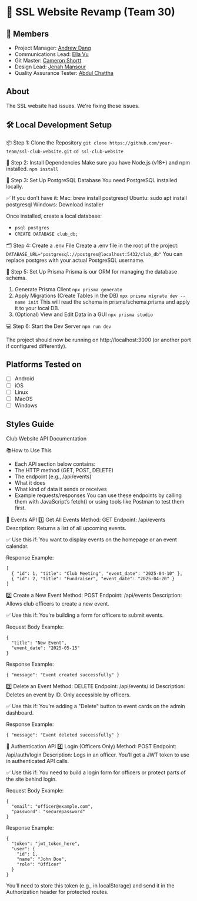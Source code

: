🚀 SSL Website Revamp (Team 30)
============================

👥 Members
-------

- Project Manager: [Andrew Dang](https://github.com/theavgandrew)
- Communications Lead: [Ella Vu](https://github.com/iwasella)
- Git Master: [Cameron Shortt](https://github.com/cameronshortt)
- Design Lead: [Jenah Mansour](https://github.com/Jenahh)
- Quality Assurance Tester: [Abdul Chattha](https://github.com/beastgamer69420)

About
-----

The SSL website had issues.  We're fixing those issues.

🛠️ Local Development Setup
------------------
📦 Step 1: Clone the Repository
```git clone https://github.com/your-team/ssl-club-website.git```
```cd ssl-club-website```

🧱 Step 2: Install Dependencies
Make sure you have Node.js (v18+) and npm installed.
```npm install```

🐘 Step 3: Set Up PostgreSQL Database
You need PostgreSQL installed locally.

✅ If you don’t have it:
Mac: brew install postgresql
Ubuntu: sudo apt install postgresql
Windows: Download installer

Once installed, create a local database:
- ```psql postgres```
- ```CREATE DATABASE club_db;```

🗂️ Step 4: Create a .env File
Create a .env file in the root of the project:
```DATABASE_URL="postgresql://postgres@localhost:5432/club_db"```
You can replace postgres with your actual PostgreSQL username.

🔧 Step 5: Set Up Prisma
Prisma is our ORM for managing the database schema.
1. Generate Prisma Client
    ```npx prisma generate```
2. Apply Migrations (Create Tables in the DB)
    ```npx prisma migrate dev --name init```
     This will read the schema in prisma/schema.prisma and apply it to your local DB.
3. (Optional) View and Edit Data in a GUI
    ```npx prisma studio```

💻 Step 6: Start the Dev Server
    ```npm run dev```

The project should now be running on http://localhost:3000 (or another port if configured differently).

Platforms Tested on
-------------------

- [ ] Android
- [ ] iOS
- [ ] Linux
- [ ] MacOS
- [ ] Windows

Styles Guide
------------

Club Website API Documentation

📚How to Use This
- Each API section below contains:
- The HTTP method (GET, POST, DELETE)
- The endpoint (e.g., /api/events)
- What it does
- What kind of data it sends or receives
- Example requests/responses
You can use these endpoints by calling them with JavaScript’s fetch() or using tools like Postman to test them first.

📅 Events API
1️⃣ Get All Events
Method: GET
Endpoint: /api/events
Description: Returns a list of all upcoming events.

✅ Use this if:
You want to display events on the homepage or an event calendar.

Response Example:
```
[
  { "id": 1, "title": "Club Meeting", "event_date": "2025-04-10" },
  { "id": 2, "title": "Fundraiser", "event_date": "2025-04-20" }
]
```


2️⃣ Create a New Event
Method: POST
Endpoint: /api/events
Description: Allows club officers to create a new event.

✅ Use this if:
You’re building a form for officers to submit events.

Request Body Example:
```
{
  "title": "New Event",
  "event_date": "2025-05-15"
}
```
Response Example:
```
{ "message": "Event created successfully" }
```

3️⃣ Delete an Event
Method: DELETE
Endpoint: /api/events/:id
Description: Deletes an event by ID. Only accessible by officers.

✅ Use this if:
You’re adding a "Delete" button to event cards on the admin dashboard.

Response Example:
```
{ "message": "Event deleted successfully" }
```

🔐 Authentication API
4️⃣ Login (Officers Only)
Method: POST
Endpoint: /api/auth/login
Description: Logs in an officer. You’ll get a JWT token to use in authenticated API calls.

✅ Use this if:
You need to build a login form for officers or protect parts of the site behind login.

Request Body Example:
```
{
  "email": "officer@example.com",
  "password": "securepassword"
}
```

Response Example:
```
{
  "token": "jwt_token_here",
  "user": {
    "id": 1,
    "name": "John Doe",
    "role": "Officer"
  }
}
```

You’ll need to store this token (e.g., in localStorage) and send it in the Authorization header for protected routes.


